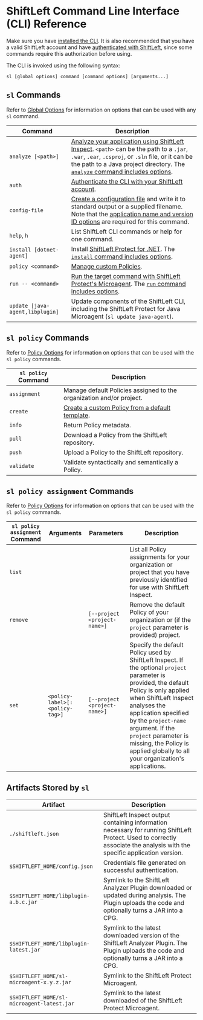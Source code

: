 # ShiftLeft Command Line Interface (CLI) Reference

Make sure you have [installed the CLI](install-cli.md). It is also recommended that you have a valid ShiftLeft account and have [authenticated with ShiftLeft](authenticating.md), since some commands require this authorization before using.

The CLI is invoked using the following syntax:

```
sl [global options] command [command options] [arguments...]
```

## `sl` Commands

Refer to [Global Options](options/global-options.md) for information on options that can be used with any `sl` command.

Command | Description
--- | ---
`analyze [<path>]` | [Analyze your application using ShiftLeft Inspect](../../using-inspect-protect/inspect/analyzing-applications.md).  `<path>` can be the path to a `.jar`, `.war`, `.ear`, `.csproj`, or `.sln` file, or it can be the path to a Java project directory.  The [`analyze` command includes options](options/analyze-options.md).
`auth` | [Authenticate the CLI with your ShiftLeft account](../using-cli/authenticating.md).
`config-file` | [Create a configuration file](../protect/json-file.md) and write it to standard output or a supplied filename. Note that the [application name and version ID options](options/config-file-options.md) are required for this command. 
`help`, `h` | List ShiftLeft CLI commands or help for one command.
`install [dotnet-agent]` | Install [ShiftLeft Protect for .NET](../protect/run-protect.md). The [`install` command includes options](options/install-options.md).
`policy <command>` | [Manage custom Policies](../../policies/custom-policy.md).
`run -- <command>` | [Run the target command with ShiftLeft Protect's Microagent](../protect/protect-java/configuring-the-microagent.md). The [`run` command includes options](options/run-options.md).
`update [java-agent,libplugin]` | Update components of the ShiftLeft CLI, including the ShiftLeft Protect for Java Microagent (`sl update java-agent`).

## `sl policy` Commands

Refer to [Policy Options](options/policy-options.md) for information on options that can be used with the `sl policy` commands.

`sl policy` Command | Description
--- | ---
`assignment` | Manage default Policies assigned to the organization and/or project.
`create` | [Create a custom Policy from a default template](../../policies/custom-policy.md).
`info` | Return Policy metadata.
`pull` | Download a Policy from the ShiftLeft repository.
`push` | Upload a Policy to the ShiftLeft repository.
`validate` | Validate syntactically and semantically a Policy.


## `sl policy assignment` Commands

Refer to [Policy Options](options/policy-options.md) for information on options that can be used with the `sl policy` commands.

`sl policy assignment` Command | Arguments | Parameters | Description
--- | --- | --- | ---
`list` | | | List all Policy assignments for your organization or project that you have previously identified for use with ShiftLeft Inspect.
`remove` | | `[--project <project-name>]` | Remove the default Policy of your organization or (if the `project` parameter is provided) project.
`set` | `<policy-label>[:<policy-tag>]` | `[--project <project-name>]` | Specify the default Policy used by ShiftLeft Inspect. If the optional `project` parameter is provided, the default Policy is only applied when ShiftLeft Inspect analyses the application specified by the `project-name` argument. If the `project` parameter is missing, the Policy is applied globally to all your organization's applications.

## Artifacts Stored by `sl`

Artifact  | Description
--- | ---
`./shiftleft.json` | ShiftLeft Inspect output containing information necessary for running ShiftLeft Protect. Used to correctly associate the analysis with the specific application version.
`$SHIFTLEFT_HOME/config.json` | Credentials file generated on successful authentication.
`$SHIFTLEFT_HOME/libplugin-a.b.c.jar` | Symlink to the ShiftLeft Analyzer Plugin downloaded or updated during analysis. The Plugin uploads the code and optionally turns a JAR into a CPG.
`$SHIFTLEFT_HOME/libplugin-latest.jar` | Symlink to the latest downloaded version of the ShiftLeft Analyzer Plugin. The Plugin uploads the code and optionally turns a JAR into a CPG.
`$SHIFTLEFT_HOME/sl-microagent-x.y.z.jar` | Symlink to the ShiftLeft Protect Microagent.
`$SHIFTLEFT_HOME/sl-microagent-latest.jar` | Symlink to the latest downloaded of the ShiftLeft Protect Microagent.
